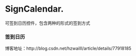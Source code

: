 # SignCalendar.
可签到日历控件，包含两种的形式的签到方式
<h3>签到日历</h3>
博客地址：http://blog.csdn.net/hzwailll/article/details/77918185

